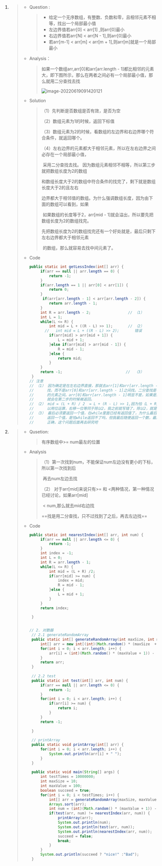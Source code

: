 1. > * Question :
   >
   >   > + 给定一个无序数组，有整数、负数和零，且相邻元素不相等，找出一个局部最小值
   >   > + 左边界值若arr[0] < arr[1] ,则arr[0]最小
   >   > +  右边界值若arr[N] < arr[N - 1],则arr[0]最小
   >   > + 若arr[m-1] < arr[m] < arr[m + 1],则arr[m]就是一个局部最小 
   >
   > * Analysis：
   >
   >   > 如果一个数组arr,arr[0]和arr[arr.length - 1]都比相邻的元素大，即下图所示，那么在两者之间必有一个局部最小值，那么就用二分查找去找
   >   >
   >   > ![image-20220619091420121](https://dawn1314.oss-cn-beijing.aliyuncs.com/typora202206190914165.png)
   >
   > * Solution
   >
   >   > （1）先判断是否数组是否有效，是否为空
   >   >
   >   > （2）数组元素为1的时候，返回下标值
   >   >
   >   > （3）数组元素为2的时候，看数组的左边界和右边界哪个符合条件，就返回哪个。  
   >   >
   >   > （4）左右边界的元素都大于相邻元素，所以在左右边界之间必存在一个局部最小值，
   >   >
   >   > ​          采用二分查找去找。 因为数组元素相邻不相等，所以第三步就把数组长度为2的数组       
   >   >
   >   > ​          和数组长度大于2的数组中符合条件的找完了，剩下就是数组长度大于2的且左右
   >   >
   >   > ​         边界都大于相邻值的数组。为什么强调数组长度，因为由下面的数组可以看到，如果
   >   >
   >   > ​        如果数组的长度等于2，arr[mid - 1]就会溢出，所以要先把数组长度为2的数组找完。
   >   >
   >   > ​        先把数组长度为2的数组找完还有一个好处就是，最后只剩下左右边界都大于相邻元素
   >   >
   >   > ​         的数组，那么就容易去找中间元素了。          
   >
   > * Code
   >
   >   ```java
   >   public static int getLessIndex(int[] arr) {
   >   		if(arr == null || arr.length == 0) {
   >   			return -1;
   >   		}
   >   		if(arr.length == 1 || arr[0] < arr[1]) {
   >   			return 0;
   >   		}
   >   	     if(arr[arr.length - 1] < arr[arr.length - 2]) {
   >   			return arr.length - 1;
   >   		}
   >   	    int R = arr.length - 2;                 // （1）
   >   	    int L = 1;                      
   >   		while(L <= R) {
   >   			int mid = L + ((R - L) >> 1);       // （2）
   >          //   int mid = L + ((R - L) >> 2);       错误
   >   			if(arr[mid] > arr[mid + 1]) {
   >   				L = mid + 1;
   >   			}else if(arr[mid] > arr[mid - 1]) {
   >   				R = mid - 1;
   >   			}else {
   >   				return mid;
   >   			}
   >   		}
   >   		return -1;                             //  （3）
   >   	}
   >   // 注意
   >   // （1） 因为确定是在左右边界直接，那就去arr[1]和arr[arr.length - 2]之间
   >   //      找，而不是arr[0]和arr[arr.length - 1]之间找。二分查找是在要查找
   >   //      的元素之间。arr[0]和arr[arr.length - 1]明显不是，如果是的话，那
   >   //      就会在第二步的时候被返回。
   >   // （2） mid = (L + R) / 2  = L + (R - L) >> 1,因为怕（L + R）溢出所
   >   //      以用位运算，右移一位等同于除以2，我之前就写错了，除以2，就是左移2位
   >   // （3） 最后必须要返回一个值，在while里面已经有返回值了，为什么最后一定要
   >   //      返回一个值，是怕while返回不了吗，但我最后随便返回一个数，最后的都是
   >   //      正确，这个问题后面再去研究吧
   >   ```

2. > * Qusetion:
   >
   >   > 有序数组中>= num最左的位置
   >
   > * Analysis
   >
   >   > （1）第一次找到num，不能保证num左边没有更小的下标，所以第一次找到后
   >   >
   >   > ​          再去num左边去找
   >   >
   >   > （2） 对于arr[mid]来说只有>= 和 <两种情况，第一种情况已经讨论，如果arr[mid] 
   >   >
   >   > ​           < num,那么就去mid右边找  
   >   >
   >   > ==找是用二分查找，只不过找到了之后，再去左边找==
   >
   > * Code
   >
   >   ```java
   >   public static int nearestIndex(int[] arr, int num) {
   >   		if(arr == null || arr.length <= 0) {
   >   			return -1;
   >   		}
   >   		int index = -1;
   >   		int L = 0;
   >   		int R = arr.length - 1;
   >   		while(L <= R) {
   >   			int mid = (L + R) /2;
   >   			if(arr[mid] >= num) {
   >   				index = mid;
   >   				R = mid - 1;
   >   			}else {
   >   				L = mid + 1;
   >   			}	
   >   		}
   >   		return index;
   >   		
   >   	}
   >   
   >   
   >   // 2. 对数器
   >   	// 2.1 generateRandomArray
   >   	public static int[] generateRandomArray(int maxSize, int maxValue) {
   >   		int[] arr = new int[(int)(Math.random() * (maxSize  + 1))];
   >   		for(int i = 0; i < arr.length; i++) {
   >   			arr[i] = (int)(Math.random() * (maxValue + 1)) - (int)(Math.random() * maxValue);
   >   		}
   >   		return arr;
   >   	}
   >   	
   >   	// 2.2 test
   >   	public static int test(int[] arr, int num) {
   >   		if(arr == null || arr.length <= 0) {
   >   			return -1;
   >   		}
   >   		for(int i = 0; i < arr.length; i++) {
   >   			if(arr[i] >= num) {
   >   				return i;
   >   			}
   >   		}
   >   		return -1;
   >   		
   >   	}
   >   	
   >   	// printArray
   >   	public static void printArray(int[] arr) {
   >   		for(int i = 0; i < arr.length; i++) {
   >   			System.out.println(arr[i] + " ");
   >   		}
   >   	}
   >   		
   >   	public static void main(String[] args) {
   >   		int testTimes = 10000000;
   >   		int maxSize = 10;
   >   		int maxValue = 100;
   >   		boolean succeed = true;
   >   		for(int i = 0; i < testTimes; i++) {
   >   			int[] arr = generateRandomArray(maxSize, maxValue);
   >   			Arrays.sort(arr);
   >   			int num = (int)(Math.random() * (maxValue + 1)) - (int)(Math.random() * maxValue);
   >   			if(test(arr, num) != nearestIndex(arr, num)) {
   >   				printArray(arr);
   >   				System.out.println(num);
   >   				System.out.println(test(arr, num));
   >   				System.out.println(nearestIndex(arr, num));
   >   				succeed = false;
   >   		        break;
   >   			}
   >   		}
   >   		System.out.println(succeed ? "nice!" :"Bad");
   >   	}
   >   
   >   ```
   >
   >   